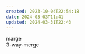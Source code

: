 ```yaml
---
created: 2023-10-04T22:54:18
date: 2024-03-03T11:41
updated: 2024-03-31T22:43
---
```

marge  
3-way-merge